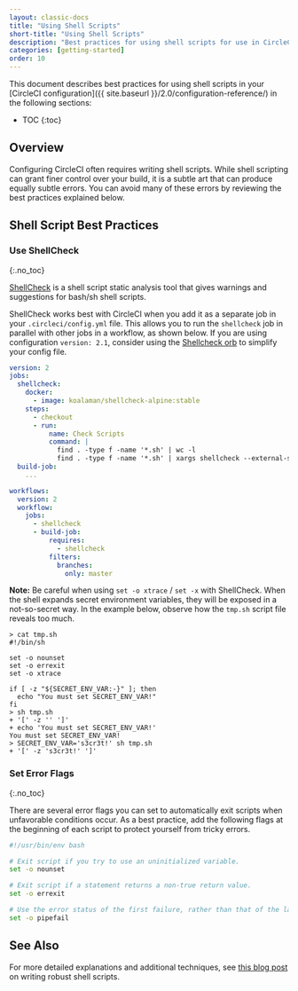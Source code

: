 ```yaml
---
layout: classic-docs
title: "Using Shell Scripts"
short-title: "Using Shell Scripts"
description: "Best practices for using shell scripts for use in CircleCI configuration"
categories: [getting-started]
order: 10
---
```


This document describes best practices
for using shell scripts in your [CircleCI configuration]({{ site.baseurl }}/2.0/configuration-reference/) in the following sections:

* TOC
{:toc}

## Overview

Configuring CircleCI often requires
writing shell scripts.
While shell scripting can grant finer control over your build,
it is a subtle art
that can produce equally subtle errors.
You can avoid many of these errors
by reviewing the best practices
explained below.

## Shell Script Best Practices

### Use ShellCheck
{:.no_toc}

[ShellCheck](https://github.com/koalaman/shellcheck) is a shell script static analysis tool that gives warnings and suggestions for bash/sh shell scripts.

ShellCheck works best with CircleCI when you add it as a separate job in your `.circleci/config.yml` file. This allows you to run the `shellcheck` job in parallel with other jobs in a workflow, as shown below. If you are using configuration `version: 2.1`, consider using the [Shellcheck orb](https://circleci.com/orbs/registry/orb/circleci/shellcheck#usage-shellcheck-workflow) to simplify your config file.

```yaml
version: 2
jobs:
  shellcheck:
    docker:
      - image: koalaman/shellcheck-alpine:stable
    steps:
      - checkout
      - run:
          name: Check Scripts
          command: |
            find . -type f -name '*.sh' | wc -l
            find . -type f -name '*.sh' | xargs shellcheck --external-sources
  build-job:
    ...

workflows:
  version: 2
  workflow:
    jobs:
      - shellcheck
      - build-job:
          requires:
            - shellcheck
          filters:
            branches:
              only: master
```

**Note:**
Be careful when using `set -o xtrace` / `set -x` with ShellCheck.
When the shell expands secret environment variables,
they will be exposed in a not-so-secret way.
In the example below,
observe how the `tmp.sh` script file reveals too much.

```
> cat tmp.sh
#!/bin/sh

set -o nounset
set -o errexit
set -o xtrace

if [ -z "${SECRET_ENV_VAR:-}" ]; then
  echo "You must set SECRET_ENV_VAR!"
fi
> sh tmp.sh
+ '[' -z '' ']'
+ echo 'You must set SECRET_ENV_VAR!'
You must set SECRET_ENV_VAR!
> SECRET_ENV_VAR='s3cr3t!' sh tmp.sh
+ '[' -z 's3cr3t!' ']'
```


### Set Error Flags
{:.no_toc}

There are several error flags
you can set
to automatically exit scripts
when unfavorable conditions occur.
As a best practice,
add the following flags at the beginning of each script
to protect yourself from tricky errors.

```bash
#!/usr/bin/env bash

# Exit script if you try to use an uninitialized variable.
set -o nounset

# Exit script if a statement returns a non-true return value.
set -o errexit

# Use the error status of the first failure, rather than that of the last item in a pipeline.
set -o pipefail
```

## See Also

For more detailed explanations and additional techniques,
see [this blog post](https://www.davidpashley.com/articles/writing-robust-shell-scripts)
on writing robust shell scripts.
